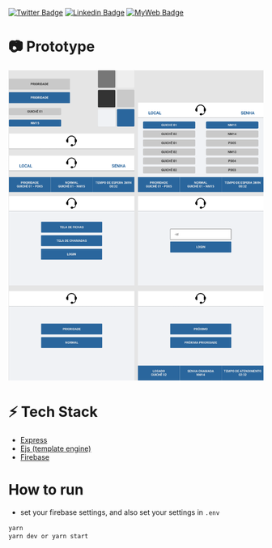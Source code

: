 [![Twitter Badge](https://img.shields.io/badge/-@t__h__e__u-1ca0f1?style=flat-square&labelColor=1ca0f1&logo=twitter&logoColor=white&link=https://twitter.com/t_h_e_u)](https://twitter.com/t_h_e_u) 
[![Linkedin Badge](https://img.shields.io/badge/-matheusgbatista-blue?style=flat-square&logo=Linkedin&logoColor=white&link=https://www.linkedin.com/in/matheusgbatista-3392bb153/)](https://www.linkedin.com/in/matheusgbatista/) 
[![MyWeb Badge](https://img.shields.io/badge/-t--heu.github.io-333?style=flat-square&link=https://t-heu.github.io/)](https://t-heu.github.io) 

# 📷 Prototype
<p align="center">
  <img alt="home" src="./docs/attendance_queue_management.png" width="650" />
</p>

# ⚡ Tech Stack
- [Express](https://expressjs.com/)
- [Ejs (template engine)](https://ejs.co/)
- [Firebase](https://firebase.google.com)

# How to run
- set your firebase settings, and also set your settings in `.env`
```shell
yarn
yarn dev or yarn start
```
